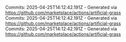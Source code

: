 Commits: 2025-04-25T14:12:42.191Z - Generated via https://github.com/marketplace/actions/artificial-grass
<br>
Commits: 2025-04-25T14:12:42.191Z - Generated via https://github.com/marketplace/actions/artificial-grass
<br>
Commits: 2025-04-25T14:12:42.191Z - Generated via https://github.com/marketplace/actions/artificial-grass
<br>
